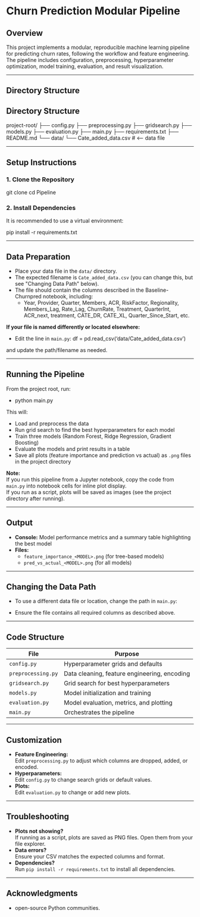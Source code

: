 # Churn Prediction Modular Pipeline

## Overview

This project implements a modular, reproducible machine learning pipeline for predicting churn rates, following the workflow and feature engineering. The pipeline includes configuration, preprocessing, hyperparameter optimization, model training, evaluation, and result visualization.

---

## Directory Structure

## Directory Structure

project-root/
├── config.py
├── preprocessing.py
├── gridsearch.py
├── models.py
├── evaluation.py
├── main.py
├── requirements.txt
├── README.md
└── data/
    └── Cate_added_data.csv  # <–  data file 

---

## Setup Instructions

### 1. Clone the Repository

git clone
cd Pipeline 


### 2. Install Dependencies

It is recommended to use a virtual environment:

pip install -r requirements.txt


---

## Data Preparation

- Place your data file in the `data/` directory.
- The expected filename is `Cate_added_data.csv` (you can change this, but see "Changing Data Path" below).
- The file should contain the columns described in the Baseline-Churnpred notebook, including:
  - Year, Provider, Quarter, Members, ACR, RiskFactor, Regionality, Members_Lag, Rate_Lag, ChurnRate, Treatment, QuarterInt, ACR_next, treatment, CATE_DR, CATE_XL, Quarter_Since_Start, etc.

**If your file is named differently or located elsewhere:**
- Edit the line in `main.py`:
    df = pd.read_csv(‘data/Cate_added_data.csv’)

and update the path/filename as needed.

---

## Running the Pipeline

From the project root, run:

- python main.py


This will:
- Load and preprocess the data
- Run grid search to find the best hyperparameters for each model
- Train three models (Random Forest, Ridge Regression, Gradient Boosting)
- Evaluate the models and print results in a table
- Save all plots (feature importance and prediction vs actual) as `.png` files in the project directory

**Note:**  
If you run this pipeline from a Jupyter notebook, copy the code from `main.py` into notebook cells for inline plot display.  
If you run as a script, plots will be saved as images (see the project directory after running).

---

## Output

- **Console:** Model performance metrics and a summary table highlighting the best model
- **Files:**  
  - `feature_importance_<MODEL>.png` (for tree-based models)
  - `pred_vs_actual_<MODEL>.png` (for all models)

---

## Changing the Data Path

- To use a different data file or location, change the path in `main.py`:

- Ensure the file contains all required columns as described above.

---

## Code Structure

| File             | Purpose                                                                 |
|------------------|-------------------------------------------------------------------------|
| `config.py`      | Hyperparameter grids and defaults                                       |
| `preprocessing.py` | Data cleaning, feature engineering, encoding                          |
| `gridsearch.py`  | Grid search for best hyperparameters                                    |
| `models.py`      | Model initialization and training                                       |
| `evaluation.py`  | Model evaluation, metrics, and plotting                                 |
| `main.py`        | Orchestrates the pipeline                                               |

---

## Customization

- **Feature Engineering:**  
Edit `preprocessing.py` to adjust which columns are dropped, added, or encoded.
- **Hyperparameters:**  
Edit `config.py` to change search grids or default values.
- **Plots:**  
Edit `evaluation.py` to change or add new plots.

---

## Troubleshooting

- **Plots not showing?**  
If running as a script, plots are saved as PNG files. Open them from your file explorer.
- **Data errors?**  
Ensure your CSV matches the expected columns and format.
- **Dependencies?**  
Run `pip install -r requirements.txt` to install all dependencies.


---

## Acknowledgments

- open-source Python communities.


